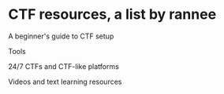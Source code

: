 # CTF resources, a list by rannee

A beginner's guide to CTF setup

Tools

24/7 CTFs and CTF-like platforms

Videos and text learning resources
